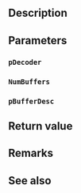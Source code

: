 ## Description

## Parameters

### `pDecoder`

### `NumBuffers`

### `pBufferDesc`

## Return value

## Remarks

## See also